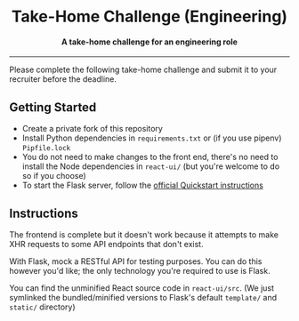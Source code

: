 <h1 align="center">
  <br>Take-Home Challenge (Engineering)<br>
</h1>

<h4 align="center">
  A take-home challenge for an engineering role
</h4>
<hr>

Please complete the following take-home challenge and submit it to your
recruiter before the deadline.

## Getting Started

* Create a private fork of this repository
* Install Python dependencies in `requirements.txt` or (if you use pipenv)
  `Pipfile.lock`
* You do not need to make changes to the front end, there's no need to install
  the Node dependencies in `react-ui/` (but you're welcome to do so if you
  choose)
* To start the Flask server, follow the [official Quickstart
  instructions](https://flask.palletsprojects.com/en/1.1.x/quickstart/)

## Instructions

The frontend is complete but it doesn't work because it attempts to make XHR
requests to some API endpoints that don't exist.

With Flask, mock a RESTful API for testing purposes. You can do this however
you'd like; the only technology you're required to use is Flask.

You can find the unminified React source code in `react-ui/src`. (We
just symlinked the bundled/minified versions to Flask's default `template/`
and `static/` directory)
